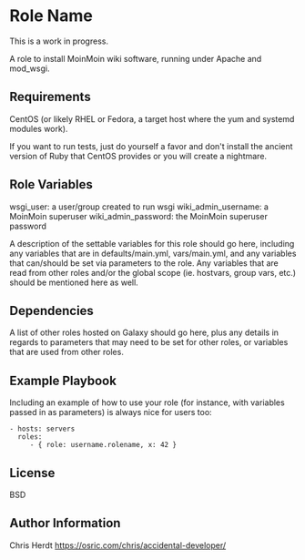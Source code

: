 Role Name
=========

This is a work in progress.

A role to install MoinMoin wiki software, running under Apache and mod_wsgi.

Requirements
------------

CentOS (or likely RHEL or Fedora, a target host where the yum and systemd modules work).

If you want to run tests, just do yourself a favor and don't install the ancient version of Ruby that CentOS provides or you will create a nightmare.

Role Variables
--------------

wsgi_user: a user/group created to run wsgi
wiki_admin_username: a MoinMoin superuser
wiki_admin_password: the MoinMoin superuser password

A description of the settable variables for this role should go here, including any variables that are in defaults/main.yml, vars/main.yml, and any variables that can/should be set via parameters to the role. Any variables that are read from other roles and/or the global scope (ie. hostvars, group vars, etc.) should be mentioned here as well.

Dependencies
------------

A list of other roles hosted on Galaxy should go here, plus any details in regards to parameters that may need to be set for other roles, or variables that are used from other roles.

Example Playbook
----------------

Including an example of how to use your role (for instance, with variables passed in as parameters) is always nice for users too:

    - hosts: servers
      roles:
         - { role: username.rolename, x: 42 }

License
-------

BSD

Author Information
------------------

Chris Herdt
https://osric.com/chris/accidental-developer/

